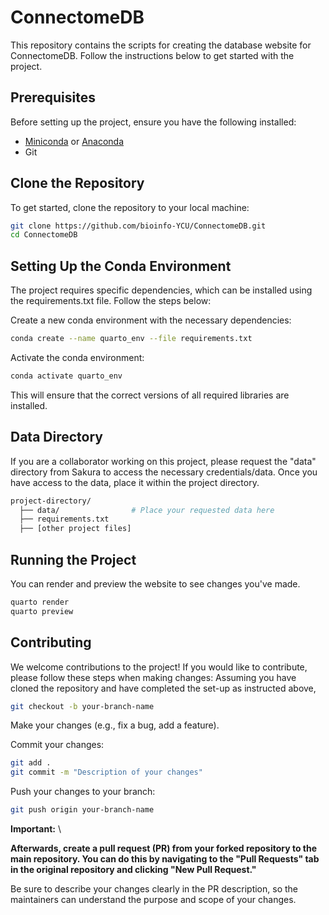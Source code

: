 # ConnectomeDB
This repository contains the scripts for creating the database website for ConnectomeDB. Follow the instructions below to get started with the project.

## Prerequisites
Before setting up the project, ensure you have the following installed:

- [Miniconda](https://docs.conda.io/en/latest/miniconda.html) or [Anaconda](https://www.anaconda.com/products/individual)
- Git

## Clone the Repository

To get started, clone the repository to your local machine:

```bash
git clone https://github.com/bioinfo-YCU/ConnectomeDB.git
cd ConnectomeDB
```

## Setting Up the Conda Environment
The project requires specific dependencies, which can be installed using the requirements.txt file. Follow the steps below:

Create a new conda environment with the necessary dependencies:

```bash
conda create --name quarto_env --file requirements.txt
```
Activate the conda environment:

```bash
conda activate quarto_env
```
This will ensure that the correct versions of all required libraries are installed.

## Data Directory
If you are a collaborator working on this project, please request the "data" directory from Sakura to access the necessary credentials/data. Once you have access to the data, place it within the project directory.

```bash
project-directory/
  ├── data/                # Place your requested data here
  ├── requirements.txt
  ├── [other project files]
```

## Running the Project
You can render and preview the website to see changes you've made.

```bash
quarto render
quarto preview
```

## Contributing
We welcome contributions to the project! If you would like to contribute, please follow these steps when making changes:
Assuming you have cloned the repository and have completed the set-up as instructed above,

```bash
git checkout -b your-branch-name
```
Make your changes (e.g., fix a bug, add a feature).

Commit your changes:

```bash
git add .
git commit -m "Description of your changes"
```

Push your changes to your branch:
```bash
git push origin your-branch-name
```

**Important:** \

**Afterwards, create a pull request (PR) from your forked repository to the main repository. You can do this by navigating to the "Pull Requests" tab in the original repository and clicking "New Pull Request."**

Be sure to describe your changes clearly in the PR description, so the maintainers can understand the purpose and scope of your changes.
